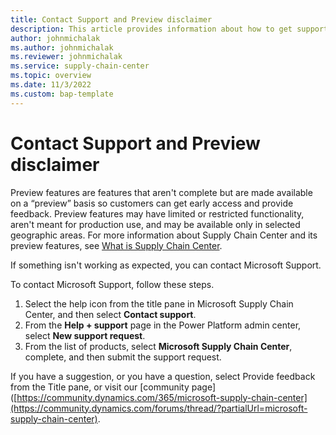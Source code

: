 ```yaml
---
title: Contact Support and Preview disclaimer
description: This article provides information about how to get support during Microsoft Supply Chain Center's preview.
author: johnmichalak
ms.author: johnmichalak
ms.reviewer: johnmichalak
ms.service: supply-chain-center
ms.topic: overview
ms.date: 11/3/2022
ms.custom: bap-template
---
```


# Contact Support and Preview disclaimer 

Preview features are features that aren't complete but are made available on a “preview” basis so customers can get early access and provide feedback. Preview features may have limited or restricted functionality, aren't meant for production use, and may be available only in selected geographic areas. For more information about Supply Chain Center and its preview features, see [What is Supply Chain Center](../troubleshoot-faqs/product-faqs.md).

If something isn't working as expected, you can contact Microsoft Support.

To contact Microsoft Support, follow these steps.

1. Select the help icon from the title pane in Microsoft Supply Chain Center, and then select **Contact support**. 
1. From the **Help + support** page in the Power Platform admin center, select **New support request**.
1. From the list of products, select **Microsoft Supply Chain Center**, complete, and then submit the support request.

If you have a suggestion, or you have a question, select Provide feedback from the Title pane, or visit our [community page]([https://community.dynamics.com/365/microsoft-supply-chain-center](https://community.dynamics.com/forums/thread/?partialUrl=microsoft-supply-chain-center).
